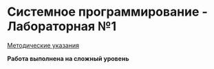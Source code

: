 # Системное программирование - Лабораторная №1

[Методические указания](https://github.com/eeeeagle/SP_1/files/9845164/Guide.pdf)

__Работа выполнена на сложный уровень__
